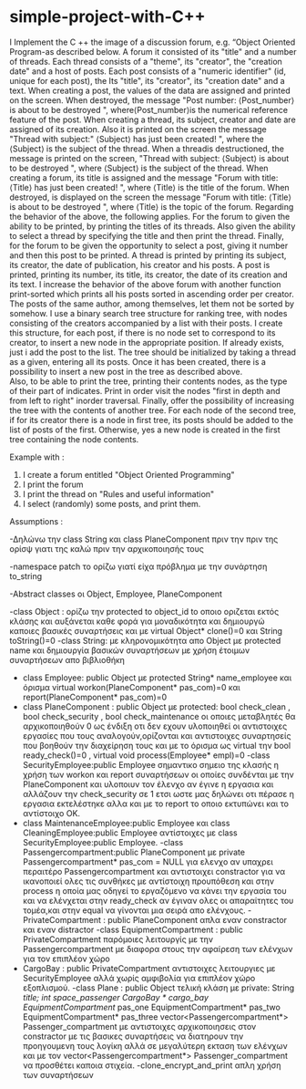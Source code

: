 # simple-project-with-C++ 

 I Implement the C ++ the image of a discussion forum, e.g. “Object Oriented Program-as described below. 
 A forum it consisted of its "title" and a number of threads.
Each thread consists of a "theme", its "creator", the "creation date" and a host of posts. Each post consists of a "numeric identifier" (id, unique for each post), the Its "title", its "creator", its "creation date" and a text. 
   When creating a post, the values of the data are assigned and printed on the screen. When destroyed, the message "Post number: ⟨Post_number⟩ is about to be destroyed ", where⟨Post_number⟩is the numerical reference feature of the post. 
  When creating a thread, its subject, creator and date are assigned of its creation. Also it is printed on the screen the message "Thread with subject:" ⟨Subject⟩ has just been created! ", where the ⟨Subject⟩ is the subject of the thread. When a threadis destructioned,  the message is printed on the screen, "Thread with subject: ⟨Subject⟩ is about to be destroyed ", where ⟨Subject⟩ is the subject of the thread.
When creating a forum, its title is assigned and the message "Forum with title: ⟨Title⟩ has just been created! ", where ⟨Title⟩ is the title of the forum. When destroyed, is displayed on the screen the message "Forum with title: ⟨Title⟩ is about to be destroyed ", where ⟨Title⟩ is the topic of the forum.
 Regarding the behavior of the above, the following applies. For the forum to given the ability to be printed, by printing the titles of its threads. Also given the ability to select a thread by specifying the title and then print the thread. Finally, for the forum to be given the opportunity to select a post, giving it number and then this post to be printed.
 A thread is printed by printing its subject, its creator, the date of publication, his creator and his posts.
 A post is printed, printing its number, its title, its creator, the date of its creation and its text.
    I increase the behavior of the above forum with another function print-sorted which prints all his posts sorted in ascending order per creator. The posts of the same author, among themselves, let them not be sorted by somehow. 
    I use a binary search tree structure for ranking tree, with nodes consisting of the creators accompanied by a list with their posts. I create this structure, for each post, if there is no node set to correspond to its creator, to insert a new node in the appropriate position. If already exists, just i add the post to the list. The tree should be initialized by taking a thread as a given, entering all its posts. Once it has been created, there is a possibility to insert a new post in the tree as described above.     
   Also, to be able to print the tree, printing their contents nodes, as the type of their part of indicates. Print in order visit the nodes "first in depth and from left to right" inorder traversal.
 Finally, offer the possibility of increasing the tree with the contents of another tree. 
 For each node of the second tree, if for its creator there is a node in first tree, its posts should be added to the list of posts of the first. Otherwise, yes a new node is created in the first tree containing the node contents.
 
Example with :
1. I create a forum entitled "Object Oriented Programming"
2. I print the forum
3. I print the thread on "Rules and useful information"
4. I select (randomly) some posts, and print them.

Αssumptions :

-Δηλώνω την class String και class PlaneComponent πριν την πριν της ορίσψ γιατι της καλώ πριν την αρχικοποιησής
τους

-namespace patch το ορίζω γιατί είχα πρόβλημα με την συνάρτηση to_string

-Abstract classes οι Object, Employee, PlaneComponent

-class Object : ορίζω την protected to object_id to οποιο οριζεται εκτός κλάσης και αυξάνεται καθε φορά για
μοναδικότητα και δημιουργώ καποιες βασικές συναρτήσεις και με virtual Object* clone()=0 και String toString()=0
-class String: με κληρονομικότητα απο Object με protected name και δημιουργία βασικών συναρτήσεων με χρήση
έτοιμων συναρτήσεων απο βιβλιοθήκη
- class Employee: public Object με protected String* name_employee και όρισμα virtual workon(PlaneComponent*
pas_com)=0 και report(PlaneComponent* pas_com)=0
- class PlaneComponent : public Object με protected: bool check_clean , bool check_security , bool
check_maintenance οι οποιες μεταβλητές θα αρχικοποιηθούν 0 ως ένδιξη οτι δεν εχουν υλοποιηθεί οι αντιστοιχες
εργασίες που τους αναλογούν,ορίζονται και αντιστοιχες συναρτησείς που βοηθούν την διαχείρηση τους και με το
όρισμα ως virtual την bool ready_check()=0 , virtual void process(Employee* empl)=0
-class SecurityEmployee:public Employee σημαντικο σημειο της κλασής η χρήση των workon και report συναρτήσεων
οι οποίες συνδένται με την PlaneComponent και υλοποιυν τον έλενχο αν έγινε η εργασια και αλλάζουν την
check_security σε 1 ετσι ωστε μας δηλώνει οτι πέρασε η εργασια εκτελέστηκε αλλα και με το report το οποιο
εκτυπώνει και το αντίστοιχο ΟΚ.
- class MaintenanceEmployee:public Employee και class CleaningEmployee:public Employee αντίστοιχες με class
SecurityEmployee:public Employee.
-class Passengercompartment:public PlaneComponent με private Passengercompartment* pas_com = NULL για ελενχο
αν υπαχρει περαιτέρο Passengercompartment και αντιστοιχει constractor για να ικανοποιεί ολες τις συνθήκες με
αντίστοιχη προυπόθεση και στην process η οποία μας οδηγεί το εργαζόμενο να κάνει την εργασία του και να ελένχεται
στην ready_check αν έγιναν ολες οι απαραίτητες του τομέα,και στην equal να γίνονται μια σειρά απο ελένχους.
-PrivateCompartment : public PlaneComponent απλα εναν constractor και εναν distractor
-class EquipmentCompartment : public PrivateCompartment παρόμοιες λειτουργίς με την Passengercompartment με
διαφορα στους την αφαίρεση των ελένχων για τον επιπλέον χώρο
- CargoBay : public PrivateCompartment αντιστοιχες λειτουργιες με SecurityEmployee αλλά χωρίς αμφιβολία για
επιπλέον χώρο εξοπλισμού.
-class Plane : public Object τελική κλάση με private:
String *title;
int space_passenger
CargoBay * cargo_bay
EquipmentCompartment* pas_one
EquipmentCompartment* pas_two
EquipmentCompartment* pas_three
vector<Passengercompartment*> Passenger_compartment
με αντιστοιχες αρχικοποιησεις στον constractor με τις βασικες συναρτήσεις να διατηρουν την προηγουμενη τους
λογίκη αλλά σε μεγαλύτερη εκταση των ελένχων και με τον vector<Passengercompartment*> Passenger_compartment
να προσθέτει καποια στιχεία.
-clone_encrypt_and_print απλη χρήση των συναρτήσεων
